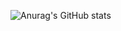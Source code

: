 
![Anurag's GitHub stats](https://github-readme-stats.vercel.app/api?username=GustaLunaProg&show_icons=true&theme=dracula)



